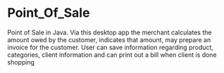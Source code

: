 # Point_Of_Sale

Point of Sale in Java. Via this desktop app the merchant calculates the amount owed by the customer, indicates that amount, may prepare an invoice for the customer. User can save information regarding product, categories, client information and can print out a bill when client is done shopping

